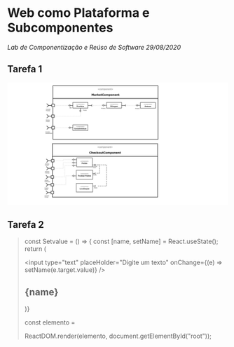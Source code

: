 # Web como Plataforma e Subcomponentes
*Lab de Componentização e Reúso de Software 29/08/2020*

## Tarefa 1

  ![Tarefa1](images/image1.jpg)

## Tarefa 2

><div id="root"></div>
>
>const Setvalue = () => {
>    const [name, setName] = React.useState();
>    return (<div><input type="text" placeHolder="Digite um texto" onChange={(e) => setName(e.target.value)} /> <br /><h2>{name}</h2></div>)}
>
>const elemento = <Setvalue />
>
>ReactDOM.render(elemento,
>    document.getElementById("root"));
